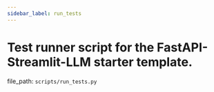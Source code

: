 ```yaml
---
sidebar_label: run_tests
---
```


# Test runner script for the FastAPI-Streamlit-LLM starter template.

  file_path: `scripts/run_tests.py`
